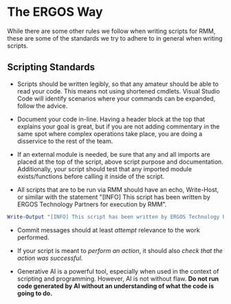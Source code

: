 # The ERGOS Way

While there are some other rules we follow when writing scripts for RMM, these are some of the standards we try to adhere to in general when writing scripts. 
## Scripting Standards

- Scripts should be written legibly, so that any amateur should be able to read your code. This means not using shortened cmdlets. Visual Studio Code will identify scenarios where your commands can be expanded, follow the advice. 

- Document your code in-line. Having a header block at the top that explains your goal is great, but if you are not adding commentary in the same spot where complex operations take place, you are doing a disservice to the rest of the team. 

- If an external module is needed, be sure that any and all imports are placed at the top of the script, above script purpose and documentation. Additionally, your script should test that any imported module exists/functions before calling it inside of the script.

- All scripts that are to be run via RMM should have an echo, Write-Host, or similar with the statement "[INFO] This script has been written by ERGOS Technology Partners for execution by RMM".

```powershell
Write-Output "[INFO] This script has been written by ERGOS Technology Partners for execution by RMM."
```

- Commit messages should at least *attempt* relevance to the work performed. 

- If your script is meant to *perform an action*, it should also *check that the action was successful*. 

- Generative AI is a powerful tool, especially when used in the context of scripting and programming. However, AI is not without flaw. **Do not run code generated by AI without an understanding of what the code is going to do.**